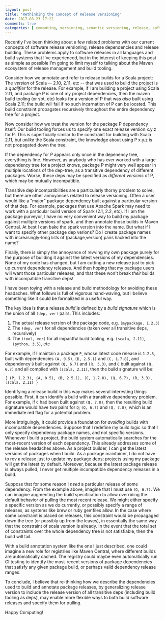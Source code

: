 ```yaml
---
layout: post
title: "Rethinking the Concept of Release Versioning"
date: 2017-08-23 17:22
comments: true
categories: [ computing, versioning, semantic versioning, release, software builds ]
---
```

Recently I've been thinking about a few related problems with our current concepts of software release versioning, release dependencies and release building.
These problems apply to software releases in all languages and build systems that I've experienced,
but in the interest of keeping this post as simple as possible I'm going to limit myself to talking about the Maven ecosystem of release management and build tooling.

Consider how we annotate and refer to release builds for a Scala project:
The _version_ of Scala -- 2.10, 2.11, etc -- that was used to build the project is a _qualifier_ for the release.
For example, if I am building a project using Scala 2.11, and package P is one of my project dependencies, then the maven build tooling (or sbt, etc) looks for a version of P that was _also_ built using Scala 2.11;
the build will fail if no such incarnation of P can be located.
This build constraint propagates recursively throughout the entire dependency tree for a project.

Now consider how we treat the version for the package P dependency itself:
Our build tooling forces us to specify one exact release version x.y.z for P.
This is superficially similar to the constraint for building with Scala 2.11, but _unlike_ the Scala constraint, the knowledge about using P x.y.z is not propagated down the tree.

If the dependency for P appears only once in the depenency tree, everything is fine.
However, as anybody who has ever worked with a large dependency tree for a project knows, package P might very well appear in multiple locations of the dep-tree, as a transitive dependency of different packages.
Worse, these deps may be specified as _different versions_ of P, which may be mutually incompatible.

Transitive dep incompatibilities are a particularly thorny problem to solve, but there are other annoyances related to release versioning.
Often a user would like a "major" package dependency built against a particular version of that dep.
For example, packages that use Apache Spark may need to work with a particular build version of Spark (2.1, 2.2, etc).
If I am the package purveyor, I have no very convenient way to build my package against multiple versions of spark, and then annotate those builds in Maven Central.
At best I can bake the spark version into the name.
But what if I want to specify other package dep verions?
Do I create package names with increasingly-long lists of (package,version) pairs hacked into the name?

Finally, there is simply the annoyance of revving my own package purely for the purpose of building it against the latest versions of my dependencies.
None of my code has changed, but I am cutting a new release just to pick up current dependency releases.
And then hoping that my package users will want those particular releases, and that these won't break _their_ builds with incompatible transitive deps!

I have been toying with a release and build methodology for avoiding these headaches. What follows is full of vigorous hand-waving,
but I believe something like it could be formalized in a useful way.

The key idea is that a release _build_ is defined by a _build signature_ which is the union of all `(dep, ver)` pairs.
This includes:

1. The actual release version of the package code, e.g. `(mypackage, 1.2.3)`
1. The `(dep, ver)` for all dependencies (taken over all transitive deps, recursively)
1. The `(tool, ver)` for all impactful build tooling, e.g. `(scala, 2.11)`, `(python, 3.5)`, etc

For example, if I maintain a package `P`, whose latest code release is `1.2.3`,
built with dependencies `(A, 0.5)`, `(B, 2.5.1)` and `(C, 1.7.8)`, and dependency `B` built against `(Q, 6.7)` and `(R, 3.3)`,
and `C` built against `(Q, 6.7)`
and all compiled with `(scala, 2.11)`, then the build signature will be:

`{ (P, 1.2.3), (A, 0.5), (B, 2.5.1), (C, 1.7.8), (Q, 6.7), (R, 3.3), (scala, 2.11) }`

Identifying a release build in this way makes several interesting things possible.
First, it can identify a build with a transitive dependency problem.
For example, if `C` had been built against `(Q, 7.0)`,
then the resulting build signature would have _two_ pairs for `Q`; `(Q, 6.7)` and `(Q, 7.0)`,
which is an immediate red flag for a potential problem.

More intriguingly, it could provide a foundation for _avoiding_ builds with incompatible dependencies.
Suppose that I redefine my build logic so that I only specify dependency package names, and not specific versions.
Whenever I build a project, the build system automatically searches for the most-recent version of each dependency.
This already addresses some of the release headaches above.
As a project builder, I can get the latest versions of packages when I build.
As a package maintainer, I do not have to rev a release just to update my package deps;
projects using my package will get the latest by default.
Moreover, because the latest package release is always pulled, I never get multiple incompatible dependency releases
in a build.

Suppose that for some reason I _need_ a particular release of some dependency.
From the example above, imagine that I must use `(Q, 6.7)`.
We can imagine augmenting the build specification to allow overriding the default behavior of pulling the most recent release.
We might either specify a specific version as we do currently, or possibly specify a range of releases, as systems like brew or ruby gemfiles allow.
In the case where some constraint is placed on releases, this constraint would be propagaged down the tree (or possibly up from the leaves),
in essentially the same way that the constraint of scala version is already.
In the event that the total set of constraints over the whole dependency tree is not satisfiable, then the build will fail.

With a build annotation system like the one I just described, one could imagine a new role for registries like Maven Central,
where different builds are automatically cached.
The registry could maybe even automatically run CI testing to identify the most-recent versions of package dependencies that satisfy
any given package build,
or perhaps valid dependency release ranges.

To conclude, I believe that re-thinking how we describe the dependencies used to build and annotate package releases,
by generalizing release version to include the release version of all transitive deps (including build tooling as deps),
may enable more flexible ways to both build software releases and specify them for pulling.

Happy Computing!
